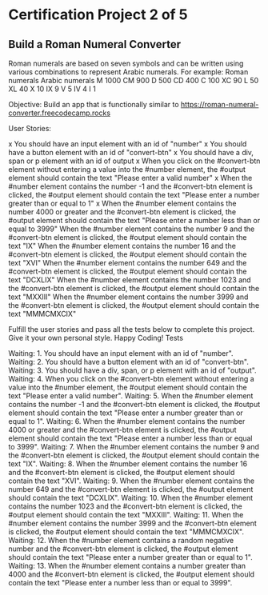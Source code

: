 # Certification Project 2 of 5  


## Build a Roman Numeral Converter

Roman numerals are based on seven symbols and can be written using various combinations to represent Arabic numerals. For example:
Roman numerals 	Arabic numerals
M 	1000
CM 	900
D 	500
CD 	400
C 	100
XC 	90
L 	50
XL 	40
X 	10
IX 	9
V 	5
IV 	4
I 	1

Objective: Build an app that is functionally similar to https://roman-numeral-converter.freecodecamp.rocks

User Stories:

x    You should have an input element with an id of "number"
x    You should have a button element with an id of "convert-btn"
x    You should have a div, span or p element with an id of output 
x    When you click on the #convert-btn element without entering a value into the #number element, the #output element should contain the text "Please enter a valid number"
x    When the #number element contains the number -1 and the #convert-btn element is clicked, the #output element should contain the text "Please enter a number greater than or equal to 1"
x    When the #number element contains the number 4000 or greater and the #convert-btn element is clicked, the #output element should contain the text "Please enter a number less than or equal to 3999"
    When the #number element contains the number 9 and the #convert-btn element is clicked, the #output element should contain the text "IX"
    When the #number element contains the number 16 and the #convert-btn element is clicked, the #output element should contain the text "XVI"
    When the #number element contains the number 649 and the #convert-btn element is clicked, the #output element should contain the text "DCXLIX"
    When the #number element contains the number 1023 and the #convert-btn element is clicked, the #output element should contain the text "MXXIII"
    When the #number element contains the number 3999 and the #convert-btn element is clicked, the #output element should contain the text "MMMCMXCIX"

Fulfill the user stories and pass all the tests below to complete this project. Give it your own personal style. Happy Coding!
Tests

Waiting: 1. You should have an input element with an id of "number".
Waiting: 2. You should have a button element with an id of "convert-btn".
Waiting: 3. You should have a div, span, or p element with an id of "output".
Waiting: 4. When you click on the #convert-btn element without entering a value into the #number element, the #output element should contain the text "Please enter a valid number".
Waiting: 5. When the #number element contains the number -1 and the #convert-btn element is clicked, the #output element should contain the text "Please enter a number greater than or equal to 1".
Waiting: 6. When the #number element contains the number 4000 or greater and the #convert-btn element is clicked, the #output element should contain the text "Please enter a number less than or equal to 3999".
Waiting: 7. When the #number element contains the number 9 and the #convert-btn element is clicked, the #output element should contain the text "IX".
Waiting: 8. When the #number element contains the number 16 and the #convert-btn element is clicked, the #output element should contain the text "XVI".
Waiting: 9. When the #number element contains the number 649 and the #convert-btn element is clicked, the #output element should contain the text "DCXLIX".
Waiting: 10. When the #number element contains the number 1023 and the #convert-btn element is clicked, the #output element should contain the text "MXXIII".
Waiting: 11. When the #number element contains the number 3999 and the #convert-btn element is clicked, the #output element should contain the text "MMMCMXCIX".
Waiting: 12. When the #number element contains a random negative number and the #convert-btn element is clicked, the #output element should contain the text "Please enter a number greater than or equal to 1".
Waiting: 13. When the #number element contains a number greater than 4000 and the #convert-btn element is clicked, the #output element should contain the text "Please enter a number less than or equal to 3999".
